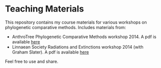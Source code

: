 # Teaching Materials

This repository contains my course materials for various workshops on phylogenetic comparative methods. Includes materials from:
* AnthroTree Phylogenetic Comparative Methods workshop 2014. 
A pdf is available [here](http://figshare.com/articles/PGLSProblemSet2014/1235537)
* Linnaean Society Radiations and Extinctions workshop 2014 (with Graham Slater). 
A pdf is available [here](https://github.com/nhcooper123/TeachingMaterials/LinnaeanSociety/.pdf)

Feel free to use and share.

